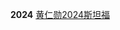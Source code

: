 **2024**
[黄仁勋2024斯坦福](https://finance.sina.cn/chanjing/gsxw/2024-03-11/detail-inamxtkr1619017.d.html)